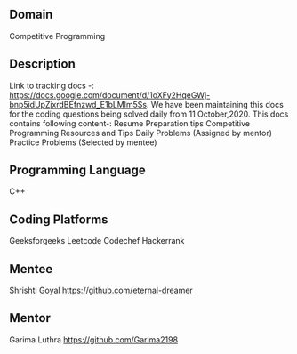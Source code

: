 ## Domain
Competitive Programming

## Description
Link to tracking docs -: https://docs.google.com/document/d/1oXFy2HqeGWj-bnp5idUpZjxrdBEfnzwd_E1bLMlm5Ss. We have been maintaining this docs for the coding questions being solved daily from 11 October,2020. This docs contains following content-:
Resume Preparation tips
Competitive Programming Resources and Tips
Daily Problems (Assigned by mentor)
Practice Problems (Selected by mentee)

## Programming Language
C++

## Coding Platforms
Geeksforgeeks
Leetcode
Codechef
Hackerrank

## Mentee
Shrishti Goyal
https://github.com/eternal-dreamer

## Mentor
Garima Luthra
https://github.com/Garima2198
